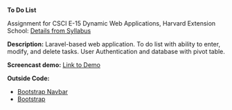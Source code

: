 **To Do List**

Assignment for CSCI E-15 Dynamic Web Applications, Harvard Extension School: [Details from Syllabus](https://github.com/susanBuck/dwa15-archive/blob/master/2016-Spring/site/05_Projects/08_P4.md)

**Description:**
Laravel-based web application. To do list with ability to enter, modify, and delete tasks. User Authentication and database with pivot table.

**Screencast demo:** [Link to Demo](http://www.screencast.com/t/6Itus3tj)

**Outside Code:**

* [Bootstrap Navbar](http://www.w3schools.com/bootstrap/bootstrap_navbar.asp)
* [Bootstrap](http://getbootstrap.com/)
